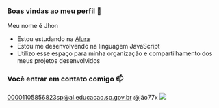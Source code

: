 ### Boas vindas ao meu perfil 💙

Meu nome é Jhon

- Estou estudando na [Alura](https://www.alura.com.br)
- Estou me desenvolvendo na linguagem JavaScript
- Utilizo esse espaço para minha organização e compartilhamento dos meus projetos desenvolvidos

### Você entrar em contato comigo 📫

00001105856823sp@al.educacao.sp.gov.br
@jão77x
![](https://media1.tenor.com/m/QuONbDVFK64AAAAd/beijando-a-camisa-renato-augusto.gif)
